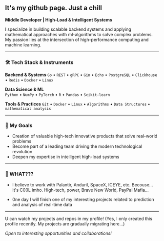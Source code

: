 ## It's my github page. Just a chill

**Middle Developer | High-Load & Intelligent Systems**

I specialize in building scalable backend systems and applying mathematical approaches with ml-algorithms to solve complex problems. My passion lies at the intersection of high-performance computing and machine learning.

---

### 🛠 Tech Stack & Instruments

**Backend & Systems**
`Go` • `REST` • `gRPC` • `Gin` • `Echo` • `PostgreSQL` • `Clickhouse` • `Redis` • `Docker` • `Linux`

**Data Science & ML**  
`Python` • `NumPy` • `PyTorch` • `R` • `Pandas` • `Scikit-learn`

**Tools & Practices**
`Git` • `Docker` • `Linux` • `Algorithms` • `Data Structures` • `mathematical analysis`

---

### 🎯 My Goals

* Creation of valuable high-tech innovative products that solve real-world problems
* Become part of a leading team driving the modern technological revolution  
* Deepen my expertise in intelligent high-load systems

---


### 👀 WHAT???

* I believe to work with Palantir, Anduril, SpaceX, ICEYE, etc. Becouse... It's C00L imho. High-tech, power, Brave New World, PayPal Mafia...

* 0ne day I will finish one of my interesting projects related to prediction and analysis of real-time data

---

<!--
### 📈 GitHub Activity

![GitHub stats](https://github-readme-stats.vercel.app/api?username=nick1jesky&show_icons=true&hide_border=true&theme=dark)
![Top Languages](https://github-readme-stats.vercel.app/api/top-langs/?username=nick1jesky&layout=compact&hide_border=true&theme=dark)

---
-->
U can watch my projects and repos in my profile! (Yes, I only created this profile recently. My projects are gradually migrating here...)

*Open to interesting opportunities and collaborations!*
<!--
**nick1jesky/nick1jesky** is a ✨ _special_ ✨ repository because its `README.md` (this file) appears on your GitHub profile.

Here are some ideas to get you started:

- 🔭 I’m currently working on ...
- 🌱 I’m currently learning ...
- 👯 I’m looking to collaborate on ...
- 🤔 I’m looking for help with ...
- 💬 Ask me about ...
- 📫 How to reach me: ...
- 😄 Pronouns: ...
- ⚡ Fun fact: ...
-->
